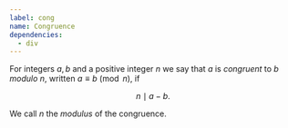 ```yaml
---
label: cong
name: Congruence
dependencies:
  - div
---
```

For integers $a,b$ and a positive integer $n$ we say that $a$ is *congruent* to $b$ *modulo* $n$, written $a\equiv b\pmod{n}$, if

$$n\mid a-b.$$

We call $n$ the *modulus* of the congruence.